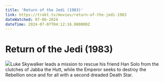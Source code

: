 ```yaml
---
title: 'Return of the Jedi (1983)' 
link: https://trakt.tv/movies/return-of-the-jedi-1983
dateWatched: 07-06-2024
dateTime: 2024-07-07T04:12:16.000000Z
---
```

# Return of the Jedi (1983)

![](https://walter.trakt.tv/images/movies/000/001/267/fanarts/thumb/57469dd637.jpg)Luke Skywalker leads a mission to rescue his friend Han Solo from the clutches of Jabba the Hutt, while the Emperor seeks to destroy the Rebellion once and for all with a second dreaded Death Star.